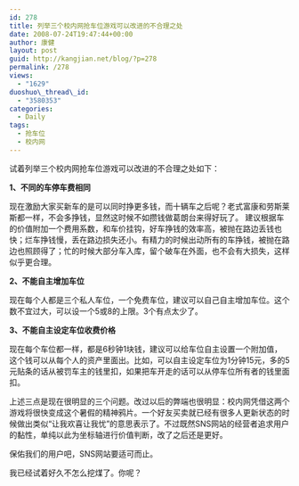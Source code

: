 ```yaml
---
id: 278
title: 列举三个校内网抢车位游戏可以改进的不合理之处
date: 2008-07-24T19:47:44+00:00
author: 康健
layout: post
guid: http://kangjian.net/blog/?p=278
permalink: /278
views:
  - "1629"
duoshuo\_thread\_id:
  - "3580353"
categories:
  - Daily
tags:
  - 抢车位
  - 校内网
---
```

试着列举三个校内网抢车位游戏可以改进的不合理之处如下：

**1、不同的车停车费相同**

现在激励大家买新车的是可以同时挣更多钱，而十辆车之后呢？老式富康和劳斯莱斯都一样，不会多挣钱，显然这时候不如攒钱做葛朗台来得好玩了。 建议根据车的价值附加一个费用系数，和车价挂钩，好车挣钱的效率高，被抛在路边丢钱也快；烂车挣钱慢，丢在路边损失还小。有精力的时候出动所有的车挣钱，被抛在路边也照顾得了；忙的时候大部分车入库，留个破车在外面，也不会有大损失，这样似乎更合理。

**2、不能自主增加车位**

现在每个人都是三个私人车位，一个免费车位，建议可以自己自主增加车位。这个数不宜过大，可以设一个5或8的上限。3个有点太少了。

**3、不能自主设定车位收费价格**

现在每个车位都一样，都是6秒钟1块钱，建议可以给车位自主设置一个附加值，这个钱可以从每个人的资产里面出。比如，可以自主设定车位为1分钟15元，多的5元贴条的话从被罚车主的钱里扣，如果把车开走的话可以从停车位所有者的钱里面扣。

上述三点是现在很明显的三个问题。改过以后的弊端也很明显：校内网凭借这两个游戏将很快变成这个暑假的精神鸦片。一个好友买卖就已经有很多人更新状态的时候做出类似“让我欢喜让我忧”的意思表示了。不过既然SNS网站的经营者追求用户的黏性，单纯以此为坐标轴进行价值判断，改了之后还是更好。

保佑我们的用户吧，SNS网站要适可而止。

我已经试着好久不怎么挖煤了。你呢？